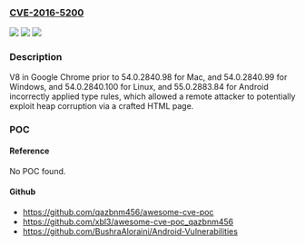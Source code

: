 ### [CVE-2016-5200](https://cve.mitre.org/cgi-bin/cvename.cgi?name=CVE-2016-5200)
![](https://img.shields.io/static/v1?label=Product&message=Google%20Chrome%20prior%20to%2054.0.2840.98%20for%20Mac%2C%20and%2054.0.2840.99%20for%20Windows%2C%20and%2054.0.2840.100%20for%20Linux%2C%20and%2055.0.2883.84%20for%20Android&color=blue)
![](https://img.shields.io/static/v1?label=Version&message=n%2Fa&color=blue)
![](https://img.shields.io/static/v1?label=Vulnerability&message=type%20confusion%20in%20generated%20code&color=brighgreen)

### Description

V8 in Google Chrome prior to 54.0.2840.98 for Mac, and 54.0.2840.99 for Windows, and 54.0.2840.100 for Linux, and 55.0.2883.84 for Android incorrectly applied type rules, which allowed a remote attacker to potentially exploit heap corruption via a crafted HTML page.

### POC

#### Reference
No POC found.

#### Github
- https://github.com/qazbnm456/awesome-cve-poc
- https://github.com/xbl3/awesome-cve-poc_qazbnm456
- https://github.com/BushraAloraini/Android-Vulnerabilities


